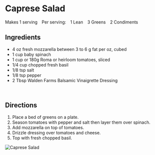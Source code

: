 # Caprese Salad

Makes 1 serving⠀
Per serving:⠀
1 Lean⠀
3 Greens⠀
2 Condiments⠀
⠀
## Ingredients
* 4 oz fresh mozzarella between 3 to 6 g fat per oz, cubed⠀
* 1 cup baby spinach⠀
* 1 cup or 180g Roma or heirloom tomatoes, sliced⠀
* 1/4 cup chopped fresh basil⠀
* 1/8 tsp salt⠀
* 1/8 tsp pepper⠀
* 2 Tbsp Walden Farms Balsamic Vinaigrette Dressing⠀

⠀
## Directions
1. Place a bed of greens on a plate. 
2. Season tomatoes with pepper and salt then layer them over spinach. 
3. Add mozzarella on top of tomatoes. 
4. Drizzle dressing over tomatoes and cheese.
5. Top with fresh chopped basil. 

![Caprese Salad](./Caprese%20Salad.png)


